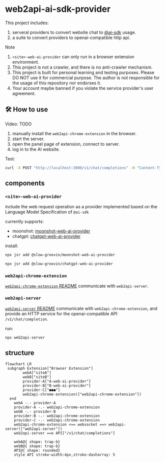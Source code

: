 # web2api-ai-sdk-provider

This project includes:

1. serveral providers to convert website chat to [@ai-sdk](https://github.com/vercel/ai) usage.
2. a suite to convert providers to openai-compatible http api.

> [!NOTE]
>
> 1. `<site>-web-ai-provider` can only run in a browser extension environment.
> 2. This project is not a crawler, and there is no anti-crawler mechanism.
> 3. This project is built for personal learning and testing purposes. Please DO NOT use it for commercial purpose. The author is not responsible for the usage of this repository nor endorses it.
> 4. Your account maybe banned if you violate the service provider's user agreement.

## 🛠 How to use

Video: TODO

1. manually install the `web2api-chrome-extension` in the browser.
2. start the server.
3. open the panel page of extension, connect to server.
4. log in to the AI website.

Test:

```sh
curl -X POST "http://localhost:3000/v1/chat/completions" -H "Content-Type: application/json" -d '{"model":"moonshot","messages":[{"role":"user","content":"give me a random story"}]}'

```

## components

### `<site>-web-ai-provider`

include the web request operation as a provider implemented based on the Language Model Specification of `@ai-sdk`

currently supports:

- moonshot: [moonshot-web-ai-provider](/packages/moonshot-web-ai-provider/README.md)
- chatgpt: [chatgpt-web-ai-provider](/packages/chatgpt-web-ai-provider/README.md)

install:

```sh
npx jsr add @slow-groovin/moonshot-web-ai-provider

npx jsr add @slow-groovin/chatgpt-web-ai-provider
```

### `web2api-chrome-extension`

[`web2api-chrome-extension` README](/packages/web2api-chrome-extension/README.md)
communicate with `web2api-server`.

### `web2api-server`

[`web2api-server` README](/packages/web2api-server/README.md)
communicate with `web2api-chrome-extension`, and provide an HTTP service for the openai-compatible API `/v1/chat/completion`.

run:

```sh
npx web2api-server
```

## structure

```mermaid
flowchart LR
 subgraph Extension["Browser Extension"]
        webA["siteA"]
        webB["siteB"]
        provider-A["A-web-ai-provider"]
        provider-B["B-web-ai-provider"]
        provider-C["●●●"]
        web2api-chrome-extension(["web2api-chrome-extension"])
  end
    webA -.- provider-A
    provider-A -.- web2api-chrome-extension
    webB -.- provider-B
    provider-B -.- web2api-chrome-extension
    provider-C -.- web2api-chrome-extension
    web2api-chrome-extension <== websocket ==> web2api-server(["web2api-server"])
    web2api-server ==o API["/v1/chat/completions"]

    webA@{ shape: trap-b}
    webB@{ shape: trap-b}
    API@{ shape: rounded}
    style API stroke-width:4px,stroke-dasharray: 5

```
